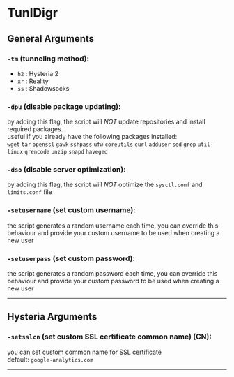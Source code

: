 # TunlDigr
 
## General Arguments
### `-tm` (tunneling method):
- `h2` : Hysteria 2
- `xr` : Reality
- `ss` : Shadowsocks

### `-dpu` (disable package updating):
by adding this flag, the script will *NOT* update repositories and install required packages.  
useful if you already have the following packages installed:  
`wget` `tar` `openssl` `gawk` `sshpass` `ufw` `coreutils` `curl` `adduser` `sed` `grep` `util-linux` `qrencode` `unzip` `snapd` `haveged`  

### `-dso` (disable server optimization):
by adding this flag, the script will *NOT* optimize the `sysctl.conf` and `limits.conf` file  

### `-setusername` (set custom username):
the script generates a random username each time, you can override this behaviour and provide your custom username to be used when creating a new user  

### `-setuserpass` (set custom password):
the script generates a random password each time, you can override this behaviour and provide your custom password to be used when creating a new user  

---

## Hysteria Arguments
### `-setsslcn` (set custom SSL certificate common name) (CN):  
you can set custom common name for SSL certificate  
default: `google-analytics.com`  

---

